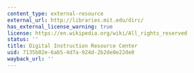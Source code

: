 ```yaml
---
content_type: external-resource
external_url: http://libraries.mit.edu/dirc/
has_external_license_warning: true
license: https://en.wikipedia.org/wiki/All_rights_reserved
status: ''
title: Digital Instruction Resource Center
uid: 7135b02e-6ab5-4d7a-924d-2b2de0e22de0
wayback_url: ''
---
```


